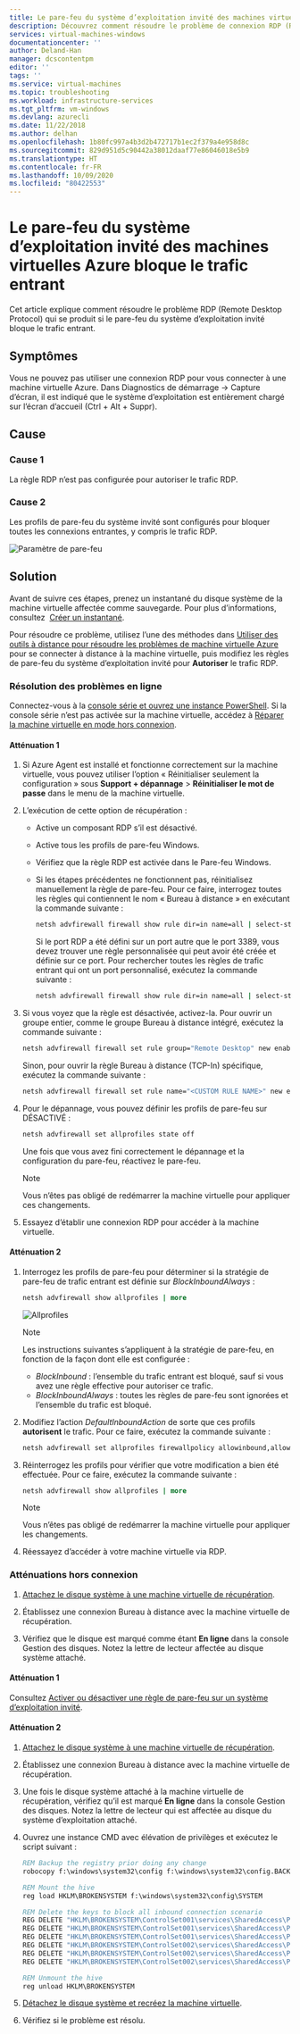 ```yaml
---
title: Le pare-feu du système d’exploitation invité des machines virtuelles Azure bloque le trafic entrant | Microsoft Docs
description: Découvrez comment résoudre le problème de connexion RDP (Remote Desktop Protocol) qui se produit si le pare-feu du système d’exploitation invité bloque le trafic entrant.
services: virtual-machines-windows
documentationcenter: ''
author: Deland-Han
manager: dcscontentpm
editor: ''
tags: ''
ms.service: virtual-machines
ms.topic: troubleshooting
ms.workload: infrastructure-services
ms.tgt_pltfrm: vm-windows
ms.devlang: azurecli
ms.date: 11/22/2018
ms.author: delhan
ms.openlocfilehash: 1b80fc997a4b3d2b472717b1ec2f379a4e958d8c
ms.sourcegitcommit: 829d951d5c90442a38012daaf77e86046018e5b9
ms.translationtype: HT
ms.contentlocale: fr-FR
ms.lasthandoff: 10/09/2020
ms.locfileid: "80422553"
---
```

# <a name="azure-vm-guest-os-firewall-is-blocking-inbound-traffic"></a>Le pare-feu du système d’exploitation invité des machines virtuelles Azure bloque le trafic entrant

Cet article explique comment résoudre le problème RDP (Remote Desktop Protocol) qui se produit si le pare-feu du système d’exploitation invité bloque le trafic entrant.

## <a name="symptoms"></a>Symptômes

Vous ne pouvez pas utiliser une connexion RDP pour vous connecter à une machine virtuelle Azure. Dans Diagnostics de démarrage -> Capture d’écran, il est indiqué que le système d’exploitation est entièrement chargé sur l’écran d’accueil (Ctrl + Alt + Suppr).

## <a name="cause"></a>Cause

### <a name="cause-1"></a>Cause 1

La règle RDP n’est pas configurée pour autoriser le trafic RDP.

### <a name="cause-2"></a>Cause 2

Les profils de pare-feu du système invité sont configurés pour bloquer toutes les connexions entrantes, y compris le trafic RDP.

![Paramètre de pare-feu](./media/guest-os-firewall-blocking-inbound-traffic/firewall-advanced-setting.png)

## <a name="solution"></a>Solution

Avant de suivre ces étapes, prenez un instantané du disque système de la machine virtuelle affectée comme sauvegarde. Pour plus d’informations, consultez  [Créer un instantané](../windows/snapshot-copy-managed-disk.md).

Pour résoudre ce problème, utilisez l’une des méthodes dans [Utiliser des outils à distance pour résoudre les problèmes de machine virtuelle Azure](remote-tools-troubleshoot-azure-vm-issues.md) pour se connecter à distance à la machine virtuelle, puis modifiez les règles de pare-feu du système d’exploitation invité pour **Autoriser** le trafic RDP.

### <a name="online-troubleshooting"></a>Résolution des problèmes en ligne

Connectez-vous à la [console série et ouvrez une instance PowerShell](serial-console-windows.md#use-cmd-or-powershell-in-serial-console). Si la console série n’est pas activée sur la machine virtuelle, accédez à [Réparer la machine virtuelle en mode hors connexion](troubleshoot-rdp-internal-error.md#repair-the-vm-offline).

#### <a name="mitigation-1"></a>Atténuation 1

1.  Si Azure Agent est installé et fonctionne correctement sur la machine virtuelle, vous pouvez utiliser l’option « Réinitialiser seulement la configuration » sous **Support + dépannage** > **Réinitialiser le mot de passe** dans le menu de la machine virtuelle.

2.  L’exécution de cette option de récupération :

    *   Active un composant RDP s’il est désactivé.

    *   Active tous les profils de pare-feu Windows.

    *   Vérifiez que la règle RDP est activée dans le Pare-feu Windows.

    *   Si les étapes précédentes ne fonctionnent pas, réinitialisez manuellement la règle de pare-feu. Pour ce faire, interrogez toutes les règles qui contiennent le nom « Bureau à distance » en exécutant la commande suivante :

        ```cmd
        netsh advfirewall firewall show rule dir=in name=all | select-string -pattern "(Name.*Remote Desktop)" -context 9,4 | more
        ```

        Si le port RDP a été défini sur un port autre que le port 3389, vous devez trouver une règle personnalisée qui peut avoir été créée et définie sur ce port. Pour rechercher toutes les règles de trafic entrant qui ont un port personnalisé, exécutez la commande suivante :

        ```cmd
        netsh advfirewall firewall show rule dir=in name=all | select-string -pattern "(LocalPort.*<CUSTOM PORT>)" -context 9,4 | more
        ```

3.  Si vous voyez que la règle est désactivée, activez-la. Pour ouvrir un groupe entier, comme le groupe Bureau à distance intégré, exécutez la commande suivante :

    ```cmd
    netsh advfirewall firewall set rule group="Remote Desktop" new enable=yes
    ```

    Sinon, pour ouvrir la règle Bureau à distance (TCP-In) spécifique, exécutez la commande suivante :

    ```cmd
    netsh advfirewall firewall set rule name="<CUSTOM RULE NAME>" new enable=yes
    ```

4.  Pour le dépannage, vous pouvez définir les profils de pare-feu sur DÉSACTIVÉ :

    ```cmd
    netsh advfirewall set allprofiles state off
    ```

    Une fois que vous avez fini correctement le dépannage et la configuration du pare-feu, réactivez le pare-feu.

    > [!Note]
    > Vous n’êtes pas obligé de redémarrer la machine virtuelle pour appliquer ces changements.

5.  Essayez d’établir une connexion RDP pour accéder à la machine virtuelle.

#### <a name="mitigation-2"></a>Atténuation 2

1.  Interrogez les profils de pare-feu pour déterminer si la stratégie de pare-feu de trafic entrant est définie sur *BlockInboundAlways* :

    ```cmd
    netsh advfirewall show allprofiles | more
    ```

    ![Allprofiles](./media/guest-os-firewall-blocking-inbound-traffic/firewall-profiles.png)

    > [!Note]
    > Les instructions suivantes s’appliquent à la stratégie de pare-feu, en fonction de la façon dont elle est configurée :
    >    * *BlockInbound* : l’ensemble du trafic entrant est bloqué, sauf si vous avez une règle effective pour autoriser ce trafic.
    >    * *BlockInboundAlways* : toutes les règles de pare-feu sont ignorées et l’ensemble du trafic est bloqué.

2.  Modifiez l’action *DefaultInboundAction* de sorte que ces profils **autorisent** le trafic. Pour ce faire, exécutez la commande suivante :

    ```cmd
    netsh advfirewall set allprofiles firewallpolicy allowinbound,allowoutbound
    ```

3.  Réinterrogez les profils pour vérifier que votre modification a bien été effectuée. Pour ce faire, exécutez la commande suivante :

    ```cmd
    netsh advfirewall show allprofiles | more
    ```

    > [!Note]
    > Vous n’êtes pas obligé de redémarrer la machine virtuelle pour appliquer les changements.

4.  Réessayez d’accéder à votre machine virtuelle via RDP.

### <a name="offline-mitigations"></a>Atténuations hors connexion

1.  [Attachez le disque système à une machine virtuelle de récupération](troubleshoot-recovery-disks-portal-windows.md).

2.  Établissez une connexion Bureau à distance avec la machine virtuelle de récupération.

3.  Vérifiez que le disque est marqué comme étant **En ligne** dans la console Gestion des disques. Notez la lettre de lecteur affectée au disque système attaché.

#### <a name="mitigation-1"></a>Atténuation 1

Consultez [Activer ou désactiver une règle de pare-feu sur un système d’exploitation invité](enable-disable-firewall-rule-guest-os.md).

#### <a name="mitigation-2"></a>Atténuation 2

1.  [Attachez le disque système à une machine virtuelle de récupération](troubleshoot-recovery-disks-portal-windows.md).

2.  Établissez une connexion Bureau à distance avec la machine virtuelle de récupération.

3.  Une fois le disque système attaché à la machine virtuelle de récupération, vérifiez qu’il est marqué **En ligne** dans la console Gestion des disques. Notez la lettre de lecteur qui est affectée au disque du système d’exploitation attaché.

4.  Ouvrez une instance CMD avec élévation de privilèges et exécutez le script suivant :

    ```cmd
    REM Backup the registry prior doing any change
    robocopy f:\windows\system32\config f:\windows\system32\config.BACK /MT

    REM Mount the hive
    reg load HKLM\BROKENSYSTEM f:\windows\system32\config\SYSTEM

    REM Delete the keys to block all inbound connection scenario
    REG DELETE "HKLM\BROKENSYSTEM\ControlSet001\services\SharedAccess\Parameters\FirewallPolicy\DomainProfile" /v DoNotAllowExceptions
    REG DELETE "HKLM\BROKENSYSTEM\ControlSet001\services\SharedAccess\Parameters\FirewallPolicy\PublicProfile" /v DoNotAllowExceptions
    REG DELETE "HKLM\BROKENSYSTEM\ControlSet001\services\SharedAccess\Parameters\FirewallPolicy\StandardProfile" /v DoNotAllowExceptions
    REG DELETE "HKLM\BROKENSYSTEM\ControlSet002\services\SharedAccess\Parameters\FirewallPolicy\DomainProfile" /v DoNotAllowExceptions
    REG DELETE "HKLM\BROKENSYSTEM\ControlSet002\services\SharedAccess\Parameters\FirewallPolicy\PublicProfile" /v DoNotAllowExceptions
    REG DELETE "HKLM\BROKENSYSTEM\ControlSet002\services\SharedAccess\Parameters\FirewallPolicy\StandardProfile" /v DoNotAllowExceptions

    REM Unmount the hive
    reg unload HKLM\BROKENSYSTEM
    ```

5.  [Détachez le disque système et recréez la machine virtuelle](troubleshoot-recovery-disks-portal-windows.md).

6.  Vérifiez si le problème est résolu.

